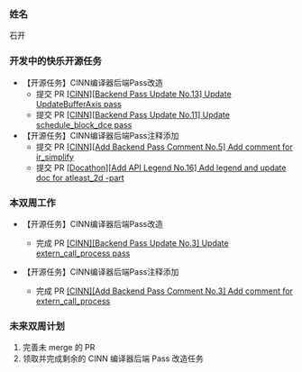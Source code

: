 ### 姓名

石开

### 开发中的快乐开源任务

 - 【开源任务】CINN编译器后端Pass改造
   - 提交 PR [[CINN][Backend Pass Update No.13] Update UpdateBufferAxis pass](https://github.com/PaddlePaddle/Paddle/pull/70533)
   - 提交 PR [[CINN][Backend Pass Update No.11] Update schedule_block_dce pass](https://github.com/PaddlePaddle/Paddle/pull/70498)
 - 【开源任务】CINN编译器后端Pass注释添加
   - 提交 PR [[CINN][Add Backend Pass Comment No.5] Add comment for ir_simplify](https://github.com/PaddlePaddle/Paddle/pull/70453)
   - 提交 PR [[Docathon][Add API Legend No.16] Add legend and update doc for atleast_2d -part](https://github.com/PaddlePaddle/Paddle/pull/70242)


### 本双周工作

- 【开源任务】CINN编译器后端Pass改造
  - 完成 PR [[CINN][Backend Pass Update No.3] Update extern_call_process pass](https://github.com/PaddlePaddle/Paddle/pull/70191)

- 【开源任务】CINN编译器后端Pass注释添加
  - 完成 PR [[CINN][Add Backend Pass Comment No.3] Add comment for extern_call_process](https://github.com/PaddlePaddle/Paddle/pull/70233)

### 未来双周计划

1. 完善未 merge 的 PR
2. 领取并完成剩余的 CINN 编译器后端 Pass 改造任务